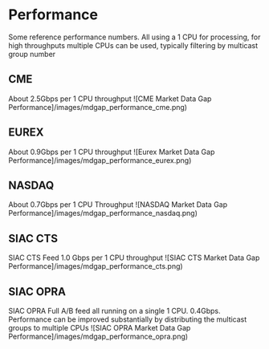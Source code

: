 # Performance #

Some reference performance numbers. All using a 1 CPU for processing, for high throughputs multiple CPUs can be used, typically filtering by multicast group number

## CME ##
About 2.5Gbps per 1 CPU throughput 
![CME Market Data Gap Performance]/images/mdgap_performance_cme.png)

## EUREX
About 0.9Gbps per 1 CPU throughput
![Eurex Market Data Gap Performance]/images/mdgap_performance_eurex.png)

## NASDAQ
About 0.7Gbps per 1 CPU Throughput
![NASDAQ Market Data Gap Performance]/images/mdgap_performance_nasdaq.png)

## SIAC CTS
SIAC CTS Feed 1.0 Gbps per 1 CPU throughput
![SIAC CTS Market Data Gap Performance]/images/mdgap_performance_cts.png)

## SIAC OPRA

SIAC OPRA Full A/B feed all running on a single 1 CPU. 0.4Gbps. Performance can be improved substantially by distributing the multicast groups to multiple CPUs
![SIAC OPRA Market Data Gap Performance]/images/mdgap_performance_opra.png)
